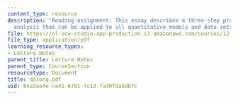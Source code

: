 ```yaml
---
content_type: resource
description: 'Reading assignment: This essay describes a three-step procedure of dimensional
  analysis that can be applied to all quantitative models and data sets.'
file: https://ol-ocw-studio-app-production.s3.amazonaws.com/courses/12-800-fluid-dynamics-of-the-atmosphere-and-ocean-fall-2004/64a3aa4ece4167917c137a30fdabdb7c_dalong.pdf
file_type: application/pdf
learning_resource_types:
- Lecture Notes
parent_title: Lecture Notes
parent_type: CourseSection
resourcetype: Document
title: dalong.pdf
uid: 64a3aa4e-ce41-6791-7c13-7a30fdabdb7c
---
```

